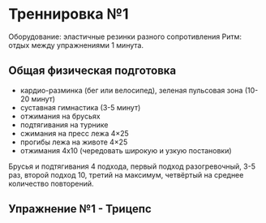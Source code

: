 # Треннировка №1
Оборудование: эластичные резинки разного сопротивления
Ритм: отдых между упражнениями 1 минута.

## Общая физическая подготовка
- кардио-разминка (бег или велосипед), зеленая пульсовая зона (10-20 минут)
- суставная гимнастика (3-5 минут)
- отжимания на брусьях
- подтягивания на турнике
- сжимания на пресс лежа 4×25
- прогибы лежа на животе 4×25
- отжимания 4x10 (чередовать широкую и узкую постановки)

Брусья и подтягивания 4 подхода, первый подход разогревочный, 3-5 раз, второй подход 10, третий на максимум, четвёртый на среднее количество повторений.  

## Упражнение №1 - Трицепс
